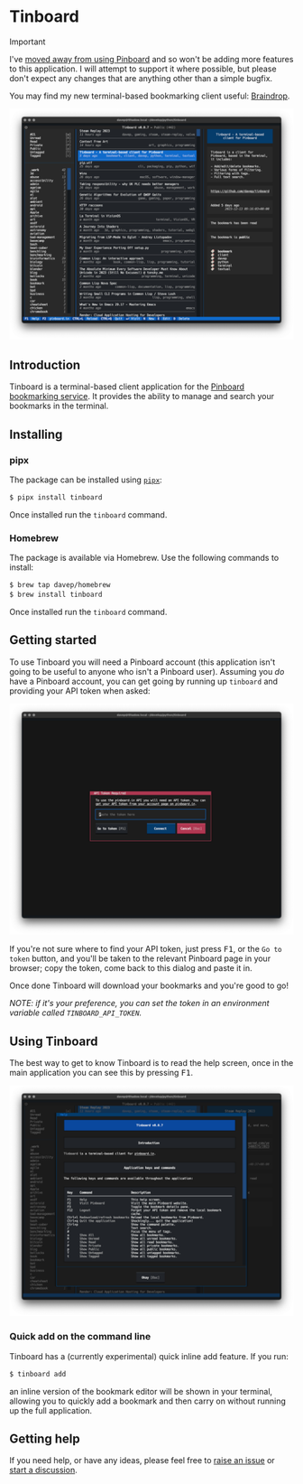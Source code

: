 # Tinboard

> [!IMPORTANT]
>
> I've [moved away from using
> Pinboard](https://blog.davep.org/2024/08/18/paindrop.html) and so won't be
> adding more features to this application. I will attempt to support it
> where possible, but please don't expect any changes that are anything
> other than a simple bugfix.
>
> You may find my new terminal-based bookmarking client useful:
> [Braindrop](https://github.com/davep/braindrop/).

![Tinboard](https://raw.githubusercontent.com/davep/tinboard/main/images/tinboard.png)

## Introduction

Tinboard is a terminal-based client application for the [Pinboard
bookmarking service](https://pinboard.in/about/). It provides the ability to
manage and search your bookmarks in the terminal.

## Installing

### pipx

The package can be installed using [`pipx`](https://pypa.github.io/pipx/):

```sh
$ pipx install tinboard
```

Once installed run the `tinboard` command.

### Homebrew

The package is available via Homebrew. Use the following commands to install:

```sh
$ brew tap davep/homebrew
$ brew install tinboard
```

Once installed run the `tinboard` command.

## Getting started

To use Tinboard you will need a Pinboard account (this application isn't
going to be useful to anyone who isn't a Pinboard user). Assuming you *do*
have a Pinboard account, you can get going by running up `tinboard` and
providing your API token when asked:

![The Tinboard token input dialog](https://raw.githubusercontent.com/davep/tinboard/main/images/token-request.png)

If you're not sure where to find your API token, just press <kbd>F1</kbd>,
or the `Go to token` button, and you'll be taken to the relevant Pinboard
page in your browser; copy the token, come back to this dialog and paste it
in.

Once done Tinboard will download your bookmarks and you're good to go!

*NOTE: if it's your preference, you can set the token in an environment
variable called `TINBOARD_API_TOKEN`.*

## Using Tinboard

The best way to get to know Tinboard is to read the help screen, once in the
main application you can see this by pressing <kbd>F1</kbd>.

![Tinboard Help](https://raw.githubusercontent.com/davep/tinboard/main/images/help.png)

### Quick add on the command line

Tinboard has a (currently experimental) quick inline add feature. If you
run:

```sh
$ tinboard add
```

an inline version of the bookmark editor will be shown in your terminal,
allowing you to quickly add a bookmark and then carry on without running up
the full application.

## Getting help

If you need help, or have any ideas, please feel free to [raise an
issue](https://github.com/davep/tinboard/issues) or [start a
discussion](https://github.com/davep/tinboard/discussions).

[//]: # (README.md ends here)
